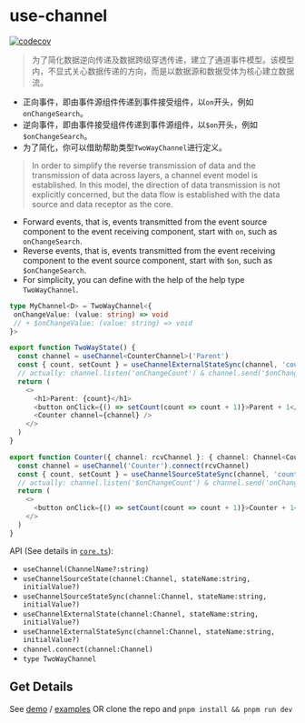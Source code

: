 # use-channel

[![codecov](https://codecov.io/github/lakca/use-channel/graph/badge.svg?token=thMJZOUXn7)](https://codecov.io/github/lakca/use-channel)

> 为了简化数据逆向传递及数据跨级穿透传递，建立了通道事件模型。该模型内，不显式关心数据传递的方向，而是以数据源和数据受体为核心建立数据流。
- 正向事件，即由事件源组件传递到事件接受组件，以`on`开头，例如`onChangeSearch`。
- 逆向事件，即由事件接受组件传递到事件源组件，以`$on`开头，例如`$onChangeSearch`。
- 为了简化，你可以借助帮助类型`TwoWayChannel`进行定义。

> In order to simplify the reverse transmission of data and the transmission of data across layers, a channel event model is established. In this
model, the direction of data transmission is not explicitly concerned, but the data flow is established with the data source and data receptor
as the core.
- Forward events, that is, events transmitted from the event source component to the event receiving component, start with `on`, such as `onChangeSearch`.
- Reverse events, that is, events transmitted from the event receiving component to the event source component, start with `$on`, such as `$onChangeSearch`.
- For simplicity, you can define with the help of the help type `TwoWayChannel`.

```typescript
type MyChannel<D> = TwoWayChannel<{
 onChangeValue: (value: string) => void
 // + $onChangeValue: (value: string) => void
}>
```

```typescript
export function TwoWayState() {
  const channel = useChannel<CounterChannel>('Parent')
  const { count, setCount } = useChannelExternalStateSync(channel, 'count', 0)
  // actually: channel.listen('onChangeCount') & channel.send('$onChangeCount')
  return (
    <>
      <h1>Parent: {count}</h1>
      <button onClick={() => setCount(count => count + 1)}>Parent + 1</button>
      <Counter channel={channel} />
    </>
  )
}

export function Counter({ channel: rcvChannel }: { channel: Channel<CounterChannel> }) {
  const channel = useChannel('Counter').connect(rcvChannel)
  const { count, setCount } = useChannelSourceStateSync(channel, 'count', 0)
  // actually: channel.listen('$onChangeCount') & channel.send('onChangeCount')
  return (
    <>
      <button onClick={() => setCount(count => count + 1)}>Counter + 1</button>
    </>
  )
}
```

API (See details in [`core.ts`](src/core.ts)):

- `useChannel(ChannelName?:string)`
- `useChannelSourceState(channel:Channel, stateName:string, initialValue?)`
- `useChannelSourceStateSync(channel:Channel, stateName:string, initialValue?)`
- `useChannelExternalState(channel:Channel, stateName:string, initialValue?)`
- `useChannelExternalStateSync(channel:Channel, stateName:string, initialValue?)`
- `channel.connect(channel:Channel)`
- `type TwoWayChannel`

## Get Details

See [demo](http://longpeng.me/use-channel/) / [examples](examples) OR clone the repo and  `pnpm install && pnpm run dev`
